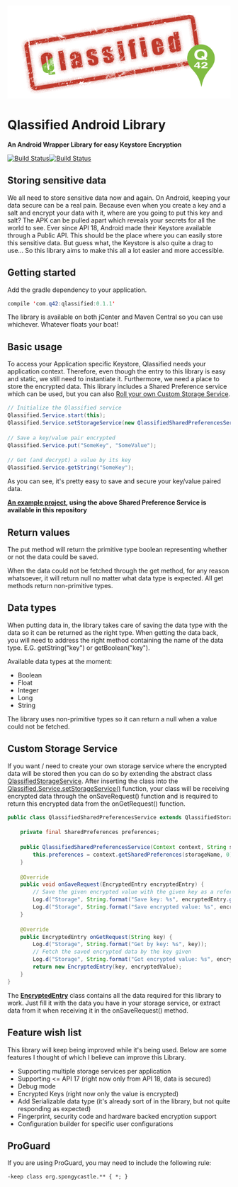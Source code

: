 [![Qlassified][qlassified-image]][qlassified-url]

# Qlassified Android Library
__An Android Wrapper Library for easy Keystore Encryption__

[![Build Status][travis-image]][travis-url][![Build Status][bintray-image]][bintray-url]

## Storing sensitive data

We all need to store sensitive data now and again. On Android, keeping your data secure can be a real pain. Because even when you create a key and a salt and encrypt your data with it, where are you going to put this key and salt? The APK can be pulled apart which reveals your secrets for all the world to see. Ever since API 18, Android made their Keystore available through a Public API. This should be the place where you can easily store this sensitive data. But guess what, the Keystore is also quite a drag to use... So this library aims to make this all a lot easier and more accessible. 

## Getting started

Add the gradle dependency to your application.

```java
compile 'com.q42:qlassified:0.1.1'
```

The library is available on both jCenter and Maven Central so you can use whichever. Whatever floats your boat!

## Basic usage

To access your Application specific Keystore, Qlassified needs your application context. Therefore, even though the entry to this library is easy and static, we still need to instantiate it. Furthermore, we need a place to store the encrypted data. This library includes a Shared Preference service which can be used, but you can also [Roll your own Custom Storage Service](https://github.com/Q42/Qlassified-Android#custom-storage-service).

```java
// Initialize the Qlassified service
Qlassified.Service.start(this);
Qlassified.Service.setStorageService(new QlassifiedSharedPreferencesService(this, "My Amazing Secure App"));

// Save a key/value pair encrypted
Qlassified.Service.put("SomeKey", "SomeValue");

// Get (and decrypt) a value by its key
Qlassified.Service.getString("SomeKey");
```

As you can see, it's pretty easy to save and secure your key/value paired data.

__[An example project](https://github.com/Q42/Qlassified-Android/tree/master/example), using the above Shared Preference Service is available in this repository__

## Return values

The put method will return the primitive type boolean representing whether or not the data could be saved.

When the data could not be fetched through the get method, for any reason whatsoever, it will return null no matter what data type is expected. All get methods return non-primitive types.

## Data types

When putting data in, the library takes care of saving the data type with the data so it can be returned as the right type. When getting the data back, you will need to address the right method containing the name of the data type. E.G. getString("key") or getBoolean("key").

Available data types at the moment:

* Boolean
* Float
* Integer
* Long
* String

The library uses non-primitive types so it can return a null when a value could not be fetched.

## Custom Storage Service

If you want / need to create your own storage service where the encrypted data will be stored then you can do so by extending the abstract class [QlassifiedStorageService](https://github.com/Q42/Qlassified-Android/blob/master/qlassified/src/main/java/com/q42/qlassified/Storage/QlassifiedStorageService.java). After inserting the class into the [Qlassified.Service.setStorageService()](https://github.com/Q42/Qlassified-Android/blob/master/qlassified/src/main/java/com/q42/qlassified/Qlassified.java#L63) function, your class will be receiving encrypted data through the onSaveRequest() function and is required to return this encrypted data from the onGetRequest() function.

```java
public class QlassifiedSharedPreferencesService extends QlassifiedStorageService {

    private final SharedPreferences preferences;

    public QlassifiedSharedPreferencesService(Context context, String storageName) {
        this.preferences = context.getSharedPreferences(storageName, 0);
    }

    @Override
    public void onSaveRequest(EncryptedEntry encryptedEntry) {
        // Save the given encrypted value with the given key as a reference
        Log.d("Storage", String.format("Save key: %s", encryptedEntry.getKey()));
        Log.d("Storage", String.format("Save encrypted value: %s", encryptedEntry.getEncryptedValue()));
    }

    @Override
    public EncryptedEntry onGetRequest(String key) {
        Log.d("Storage", String.format("Get by key: %s", key));
        // Fetch the saved encrypted data by the key given
        Log.d("Storage", String.format("Got encrypted value: %s", encryptedValue));
        return new EncryptedEntry(key, encryptedValue);
    }
}
```

The __[EncryptedEntry](https://github.com/Q42/Qlassified-Android/blob/master/qlassified/src/main/java/com/q42/qlassified/Entry/EncryptedEntry.java)__ class contains all the data required for this library to work. Just fill it with the data you have in your storage service, or extract data from it when receiving it in the onSaveRequest() method.

## Feature wish list

This library will keep being improved while it's being used. Below are some features I thought of which I believe can improve this Library.

* Supporting multiple storage services per application
* Supporting <= API 17 (right now only from API 18, data is secured)
* Debug mode
* Encrypted Keys (right now only the value is encrypted)
* Add Serializable data type (it's already sort of in the library, but not quite responding as expected)
* Fingerprint, security code and hardware backed encryption support
* Configuration builder for specific user configurations

[qlassified-url]: https://github.com/Q42/Qlassified-Android
[qlassified-image]: https://raw.githubusercontent.com/Q42/Qlassified-Android/master/qlassified.png
[travis-url]: https://travis-ci.org/Q42/Qlassified-Android
[travis-image]: http://img.shields.io/travis/Q42/Qlassified-Android.svg
[bintray-url]: https://bintray.com/shapoc/maven/qlassified/view
[bintray-image]: https://img.shields.io/bintray/v/shapoc/maven/qlassified.svg

## ProGuard

If you are using ProGuard, you may need to include the following rule:

```
-keep class org.spongycastle.** { *; }
```
